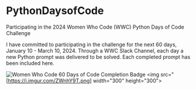 # PythonDaysofCode
Participating in the 2024 Women Who Code (WWC) Python Days of Code Challenge

I have committed to participating in the challenge for the next 60 days, January 10 - March 10, 2024.
Through a WWC Slack Channel, each day a new Python prompt was delivered to be solved.
Each completed prompt has been included here.

![Women Who Code 60 Days of Code Completion Badge](https://github.com/adomanico001/PythonDaysofCode/assets/102832335/83043ef3-6344-4fc7-a0d1-4c505642b64c)
<img src="[https://i.imgur.com/ZWnhY9T.png] width="300" height="300">
